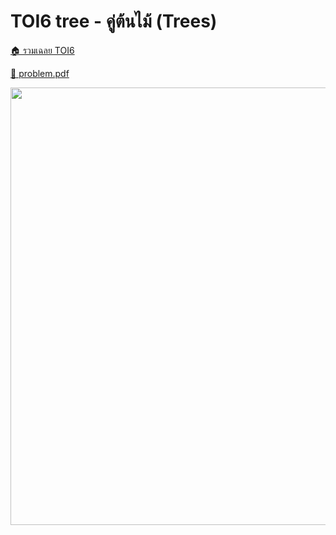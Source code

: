 <!-- @codegen_problem begin -->
# TOI6 tree - คู่ต้นไม้ (Trees)

[🏠 รวมเฉลย TOI6](../)

[💎 problem.pdf](./toi6_tree.pdf)

<img width="700" src="https://github.com/krist7599555/toi/assets/19445033/80c80822-7583-4bcd-a705-dae3eacdee85" />
<!-- @codegen_problem end -->
